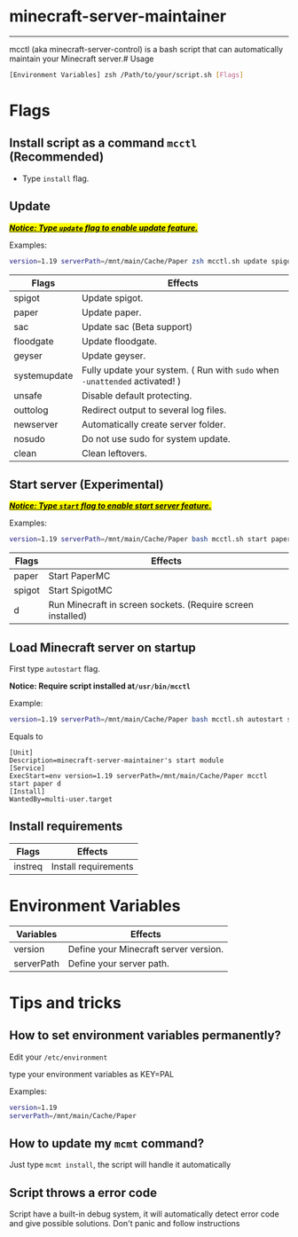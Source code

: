 # minecraft-server-maintainer

---

mcctl (aka minecraft-server-control) is a bash script that can automatically maintain your Minecraft server.# Usage

```bash
[Environment Variables] zsh /Path/to/your/script.sh [Flags]
```

# Flags

## Install script as a command `mcctl` (Recommended)

- Type `install` flag.

## Update

***<u><mark>Notice: Type `update` flag to enable update feature.</mark></u>***

Examples:

```bash
version=1.19 serverPath=/mnt/main/Cache/Paper zsh mcctl.sh update spigot sac geyser floodgate
```

| Flags        | Effects                                                                     |
| ------------ | --------------------------------------------------------------------------- |
| spigot       | Update spigot.                                                              |
| paper        | Update paper.                                                               |
| sac          | Update sac (Beta support)                                                   |
| floodgate    | Update floodgate.                                                           |
| geyser       | Update geyser.                                                              |
| systemupdate | Fully update your system. ( Run with `sudo` when `-unattended` activated! ) |
| unsafe       | Disable default protecting.                                                 |
| outtolog     | Redirect output to several log files.                                       |
| newserver    | Automatically create server folder.                                         |
| nosudo       | Do not use sudo for system update.                                          |
| clean        | Clean leftovers.                                                            |

## Start server (Experimental)

***<u><mark>Notice: Type <code>start</code> flag to enable start server feature.</mark></u>***

Examples:

```bash
version=1.19 serverPath=/mnt/main/Cache/Paper bash mcctl.sh start paper d
```

| Flags  | Effects                                                     |
| ------ | ----------------------------------------------------------- |
| paper  | Start PaperMC                                               |
| spigot | Start SpigotMC                                              |
| d      | Run Minecraft in screen sockets. (Require screen installed) |

## Load Minecraft server on startup

First type `autostart` flag.

**Notice: Require script installed at`/usr/bin/mcctl`**

Example:

```bash
version=1.19 serverPath=/mnt/main/Cache/Paper bash mcctl.sh autostart start paper d
```

Equals to

```systemd
[Unit]
Description=minecraft-server-maintainer's start module
[Service]
ExecStart=env version=1.19 serverPath=/mnt/main/Cache/Paper mcctl start paper d
[Install]
WantedBy=multi-user.target
```

## Install requirements

| Flags   | Effects              |
| ------- | -------------------- |
| instreq | Install requirements |

# Environment Variables

| Variables  | Effects                               |
| ---------- | ------------------------------------- |
| version    | Define your Minecraft server version. |
| serverPath | Define your server path.              |

# Tips and tricks

## How to set environment variables permanently?

Edit your `/etc/environment`

type your environment variables as KEY=PAL

Examples:

```bash
version=1.19
serverPath=/mnt/main/Cache/Paper
```

## How to update my `mcmt` command?

Just type `mcmt install`, the script will handle it automatically

## Script throws a error code

Script have a built-in debug system, it will automatically detect error code and give possible solutions. Don't panic and follow instructions
